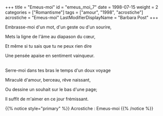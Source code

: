 +++
title = "Emeus-moi"
id = "emeus_moi_7"
date = 1998-07-15
weight = 2
categories = ["Romantisme"]
tags = ["amour", "1998", "acrostiche"]
acrostiche = "Emeus-moi"
LastModifierDisplayName = "Barbara Post"
+++

Embrasse-moi d'un mot, d'un geste ou d'un sourire,

Mets la ligne de l'âme au diapason du cœur,

Et même si tu sais que tu ne peux rien dire

Une pensée apaise en sentiment vainqueur.

 \
Serre-moi dans tes bras le temps d'un doux voyage

Miraculé d'amour, berceau, rêve naissant,

Ou dessine un souhait sur le bas d'une page;

Il suffit de m'aimer en ce jour frémissant.

{{% notice style="primary" %}}
Acrostiche : Emeus-moi
{{% /notice %}}
